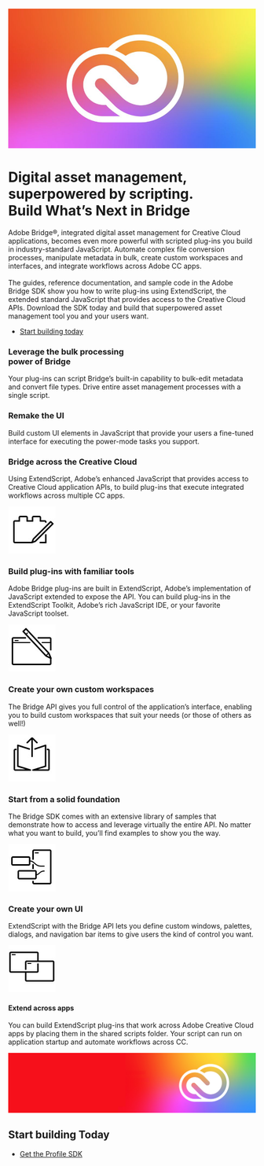 <Hero slots="image, heading, text, buttons" variant="halfwidth" />

![Creative Cloud banner](images/cc-hero.png)

#  Digital asset management, superpowered by scripting. <br /> Build What’s Next in Bridge

Adobe Bridge®, integrated digital asset management for Creative Cloud applications, becomes even more powerful with scripted plug-ins you build in industry-standard JavaScript. Automate complex file conversion processes, manipulate metadata in bulk, create custom workspaces and interfaces, and integrate workflows across Adobe CC apps. <br /> <br />The guides, reference documentation, and sample code in the Adobe Bridge SDK show you how to write plug-ins using ExtendScript, the extended standard JavaScript that provides access to the Creative Cloud APIs. Download the SDK today and build that superpowered asset management tool you and your users want.

* [Start building today](https://console.adobe.io/downloads/br)



<TextBlock slots="heading, text" width="33%" theme="light" isCentered />


### Leverage the bulk processing <br /> power of Bridge

Your plug-ins can script Bridge’s built-in capability to bulk-edit metadata and convert file types. Drive entire asset management processes with a single script.

<TextBlock slots="heading, text" width="33%" theme="light" isCentered />


### Remake the UI

Build custom UI elements in JavaScript that provide your users a fine-tuned interface for executing the power-mode tasks you support.

<TextBlock slots="heading, text" width="33%" theme="light" isCentered />


### Bridge across the Creative Cloud

Using ExtendScript, Adobe’s enhanced JavaScript that provides access to Creative Cloud application APIs, to build plug-ins that execute integrated workflows across multiple CC apps.


<ProductCard slots="icon, heading, text" theme="light" width="33%" />

![CC icon](images/bridge-teaser1.jpg)

### Build plug-ins with familiar tools

Adobe Bridge plug-ins are built in ExtendScript, Adobe’s implementation of JavaScript extended to expose the API. You can build plug-ins in the ExtendScript Toolkit, Adobe’s rich JavaScript IDE, or your favorite JavaScript toolset. 


<ProductCard slots="icon, heading, text" theme="light" width="33%" />

![CC icon](images/bridge-teaser2.jpg)

### Create your own custom workspaces

The Bridge API gives you full control of the application’s interface, enabling you to build custom workspaces that suit your needs (or those of others as well!)

<ProductCard slots="icon, heading, text" theme="light" width="33%" />

![CC icon](images/bridge-teaser3.jpg)

### Start from a solid foundation

The Bridge SDK comes with an extensive library of samples that demonstrate how to access and leverage virtually the entire API. No matter what you want to build, you’ll find examples to show you the way.

<ProductCard slots="icon, heading, text" theme="light" width="33%" />

![CC icon](images/bridge-teaser4.jpg)

### Create your own UI

ExtendScript with the Bridge API lets you define custom windows, palettes, dialogs, and navigation bar items to give users the kind of control you want.

<ProductCard slots="icon, heading, text" theme="light" width="33%" />

![CC icon](images/bridge-teaser5.jpg)

#### Extend across apps

You can build ExtendScript plug-ins that work across Adobe Creative Cloud apps by placing them in the shared scripts folder. Your script can run on application startup and automate workflows across CC.

<SummaryBlock slots="image, heading, buttons" background="rgb(246, 16, 27)" />

![CC banner](images/cc-banner.png)

## Start building Today


* [Get the Profile SDK](https://console.adobe.io/downloads/cr)